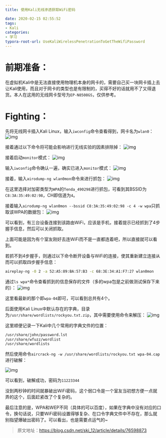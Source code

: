 ```yaml
---
title: 使用Kali无线渗透获取WiFi密码

date: 2020-02-15 02:55:52
tags:
- Kali
categories:
- 学习
typora-root-url: UseKaliWirelessPenetrationToGetTheWifiPassword
---
```


# 前期准备：

在虚拟机Kali中是无法直接使用物理机本身的网卡的，需要自己买一块网卡插上去让Kali使用，而且对于网卡的类型也是有限制的，买得不好的话就用不了又得退货。本人在这用的无线网卡型号为`EP-N8508GS`，仅供参考。

# Fighting：

先将无线网卡插入Kali Linux，输入`iwconfig`命令查看得到，网卡名为`wlan0`：
![img](20170802215316131-1581710292501.png)

接着通过以下命令将可能会影响进行无线实验的因素排除掉：
![img](20170802215328854-1581710292745.png)

接着启动`monitor`模式：
![img](20170802215338473-1581710292744.png)

输入`iwconfig`命令确认一遍，确实已进入`monitor`模式：
![img](20170802215350265-1581710292556.png)

接着，输入`airodump-ng wlan0mon`命令来进行抓包：
![img](20170802215400518-1581710292743.png)

在这里选择对加密类型为`WPA`的`Tenda_490298`进行抓包，可看到其BSSID为`C8:3A:35:49:02:98`，CH即信道为`4`。


接着输入`airodump-ng wlan0mon --bssid C8:3A:35:49:02:98 -c 4 -w wpa`只抓取该WPA的数据包：
![img](20170802215413958-1581710292740.png)

可以看到，有三台设备连接到该路由WiFi，应该是手机，接着提示已经抓到了4步握手信息，然后可以关闭抓取。

上面可能是因为有个室友刚好去连WiFi而不是一直都连着吧，所以直接就可以看到。

若抓不到4步握手，则通过以下命令断开设备与WiFi的连接，使其重新建立连接从而可以抓取四步握手信息：
```bash
aireplay-ng -0 2 -a 52:A5:89:BA:57:B3 -c 68:3E:34:A1:F7:27 wlan0mon
```

通过`ls wpa*`命令查看抓到的信息保存的文件（多的wpa包是之前做测试保存下来的）：
![img](20170802215956812-1581710292746.png)

这里看最新的那个即`wpa-04`即可，可以看到总共有4个。

后面使用Kali Linux中默认存在的字典，目录为`/usr/share/wordlists/rockyou.txt.zip`，其中需要使用命令来解压：
![img](20170802220104192-1581710292747.png)

这里顺便记录一下Kali中几个常用的字典文件的位置：
```bash
/usr/share/john/password.lst
/usr/share/wfuzz/wordlist
/usr/share/wordlists
```

然后使用命令`aircrack-ng -w /usr/share/wordlists/rockyou.txt wpa-04.cap`进行破解：

![img](20170802220117307-1581710292747.png)

可以看到，破解成功，密码为`11223344`

没到两秒钟的时间就暴破出WiFi密码，这个弱口令是一个室友当初想方便一点就弄的这个，后面赶紧改了个复杂的。

最后注意的是，WPA和WEP不同（具体的可以百度），如果在字典中没有对应的口令，换句话说，只要WiFi密码设置得够复杂、在口令字典文件中不存在，那么就别指望爆破出密码了。可以看出，也是需要点运气的~

> 原文地址：https://blog.csdn.net/ski_12/article/details/76598873